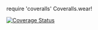 require 'coveralls'
Coveralls.wear!

<a href='https://coveralls.io/github/IFctor/MinBizBead?branch=master'><img src='https://coveralls.io/repos/github/IFctor/MinBizBead/badge.svg?branch=master' alt='Coverage Status' /></a>
